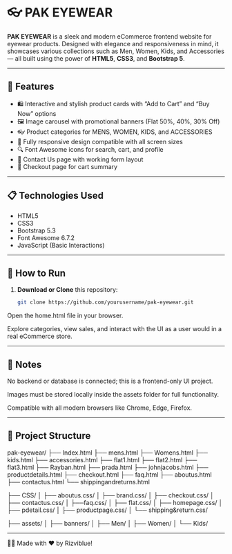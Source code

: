 # 👓 PAK EYEWEAR

**PAK EYEWEAR** is a sleek and modern eCommerce frontend website for eyewear products. Designed with elegance and responsiveness in mind, it showcases various collections such as Men, Women, Kids, and Accessories — all built using the power of **HTML5**, **CSS3**, and **Bootstrap 5**.

---

## 🚀 Features

- 🛍️ Interactive and stylish product cards with “Add to Cart” and “Buy Now” options  
- 🖼️ Image carousel with promotional banners (Flat 50%, 40%, 30% Off)  
- 👓 Product categories for MENS, WOMEN, KIDS, and ACCESSORIES  
- 📱 Fully responsive design compatible with all screen sizes  
- 🔍 Font Awesome icons for search, cart, and profile  
- 📩 Contact Us page with working form layout  
- 🧾 Checkout page for cart summary  

---

## 📋 Technologies Used

- HTML5  
- CSS3  
- Bootstrap 5.3  
- Font Awesome 6.7.2  
- JavaScript (Basic Interactions)

---

## 📂 How to Run

1. **Download or Clone** this repository:  
   ```bash
   git clone https://github.com/yourusername/pak-eyewear.git
Open the home.html file in your browser.

Explore categories, view sales, and interact with the UI as a user would in a real eCommerce store.

---

## 🧠 Notes
No backend or database is connected; this is a frontend-only UI project.

Images must be stored locally inside the assets folder for full functionality.

Compatible with all modern browsers like Chrome, Edge, Firefox.

---

## 📁 Project Structure
pak-eyewear/
├── Index.html
├── mens.html
├── Womens.html
├── kids.html
├── accessories.html
├── flat1.html
├── flat2.html
├── flat3.html
├── Rayban.html
├── prada.html
├── johnjacobs.html
├── productdetails.html
├── checkout.html
├── faq.html
├── aboutus.html
├── contactus.html
└── shippingandreturns.html

├── CSS/
│   ├── aboutus.css/
│   ├── brand.css/
│   ├── checkout.css/
│   ├── contactus.css/
│   ├──faq.css/
│   ├── flat.css/
│   ├── homepage.css/
│   ├── pdetail.css/
│   ├── productpage.css/
│   └── shipping&return.css/

├── assets/
│   ├── banners/
│   ├── Men/
│   ├── Women/
│   └── Kids/

---

🙋‍♂️ Made with ❤️ by Rizviblue!
